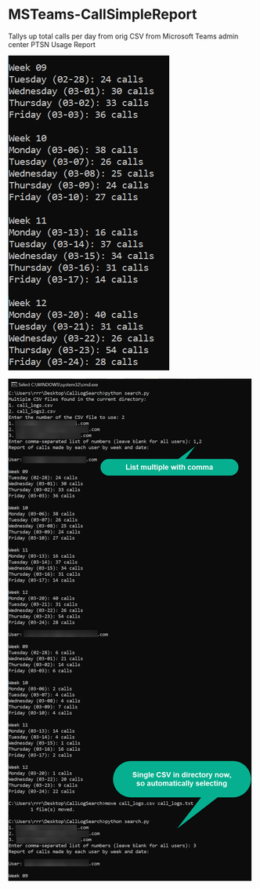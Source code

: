 # MSTeams-CallSimpleReport
Tallys up total calls per day from orig CSV from Microsoft Teams admin center PTSN Usage Report

![Short Example](img/ShortSnippt.png)


![Full Example](img/FullExample.png)
